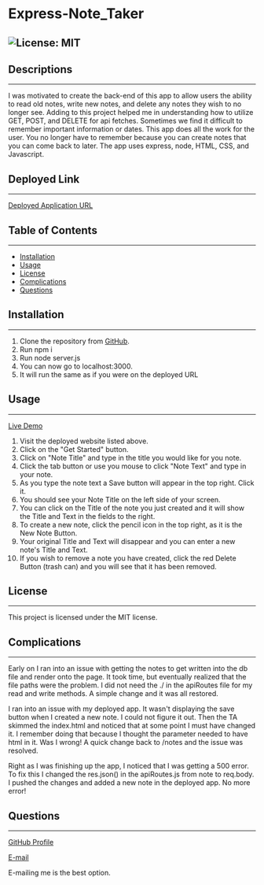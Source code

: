 # Express-Note_Taker
![License: MIT](https://img.shields.io/badge/License-MIT-Red.svg)
---
## Descriptions
---
I was motivated to create the back-end of this app to allow users the ability to read old notes, write new notes, and delete any notes they wish to no longer see. Adding to this project helped me in understanding how to utilize GET, POST, and DELETE for api fetches. Sometimes we find it difficult to remember important information or dates. This app does all the work for the user. You no longer have to remember because you can create notes that you can come back to later. The app uses express, node, HTML, CSS, and Javascript.
## Deployed Link
---
[Deployed Application URL](https://mysterious-dusk-21471.herokuapp.com)
## Table of Contents
---
- [Installation](#installation)
- [Usage](#usage)
- [License](#license)
- [Complications](#complications)
- [Questions](#questions)
## Installation
---
1. Clone the repository from [GitHub](https://github.com/cmcunningham27/Express-Note_Taker).
2. Run npm i
3. Run node server.js
4. You can now go to localhost:3000.
5. It will run the same as if you were on the deployed URL
## Usage
---
[Live Demo](https://drive.google.com/file/d/1ZZekUZHGM5DI23lUMQh_g7ZMX2gPjpXy/view)
1. Visit the deployed website listed above.
2. Click on the "Get Started" button.
3. Click on "Note Title" and type in the title you would like for you note.
4. Click the tab button or use you mouse to click "Note Text" and type in your note.
5. As you type the note text a Save button will appear in the top right. Click it.
6. You should see your Note Title on the left side of your screen.
7. You can click on the Title of the note you just created and it will show the Title and Text in the fields to the right.
8. To create a new note, click the pencil icon in the top right, as it is the New Note Button.
9. Your original Title and Text will disappear and you can enter a new note's Title and Text.
10. If you wish to remove a note you have created, click the red Delete Button (trash can) and you will see that it has been removed.

## License
---
This project is licensed under the MIT license.

## Complications
---
Early on I ran into an issue with getting the notes to get written into the db file and render onto the page. It took time, but eventually realized that the file paths were the problem. I did not need the ./ in the apiRoutes file for my read and write methods. A simple change and it was all restored.

I ran into an issue with my deployed app. It wasn't displaying the save button when I created a new note. I could not figure it out. Then the TA skimmed the index.html and noticed that at some point I must have changed it. I remember doing that because I thought the parameter needed to have html in it. Was I wrong! A quick change back to /notes and the issue was resolved.

Right as I was finishing up the app, I noticed that I was getting a 500 error. To fix this I changed the res.json() in the apiRoutes.js from note to req.body. I pushed the changes and added a new note in the deployed app. No more error!
## Questions
---
[GitHub Profile](https://github.com/cmcunningham27)

[E-mail](mailto:sttepstutoring@yahoo.com)

E-mailing me is the best option.
